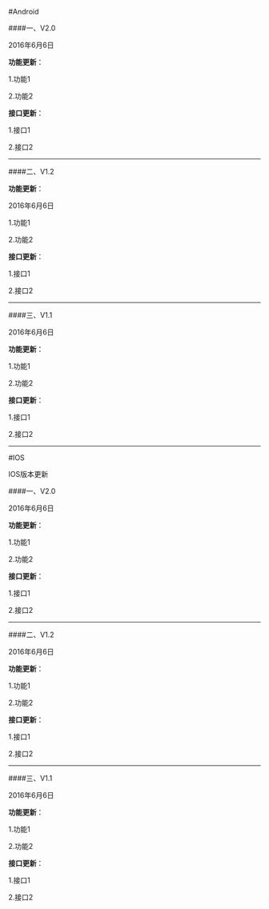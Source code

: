 #Android

####一、V2.0

 <p class="fr">2016年6月6日</p>  

**功能更新**：

1.功能1

2.功能2

**接口更新**：

1.接口1

2.接口2

---

####二、V1.2

**功能更新**：

 <p class="fr">2016年6月6日</p>  


1.功能1

2.功能2

**接口更新**：

1.接口1

2.接口2

---

####三、V1.1

 <p class="fr">2016年6月6日</p>  


**功能更新**：

1.功能1

2.功能2

**接口更新**：

1.接口1

2.接口2

---

#IOS

 IOS版本更新

####一、V2.0

 <p class="fr">2016年6月6日</p>  

**功能更新**：

1.功能1

2.功能2

**接口更新**：

1.接口1

2.接口2

---

####二、V1.2

 <p class="fr">2016年6月6日</p>  

**功能更新**：

1.功能1

2.功能2

**接口更新**：

1.接口1

2.接口2

---

####三、V1.1

 <p class="fr">2016年6月6日</p>  

**功能更新**：

1.功能1

2.功能2

**接口更新**：

1.接口1

2.接口2





